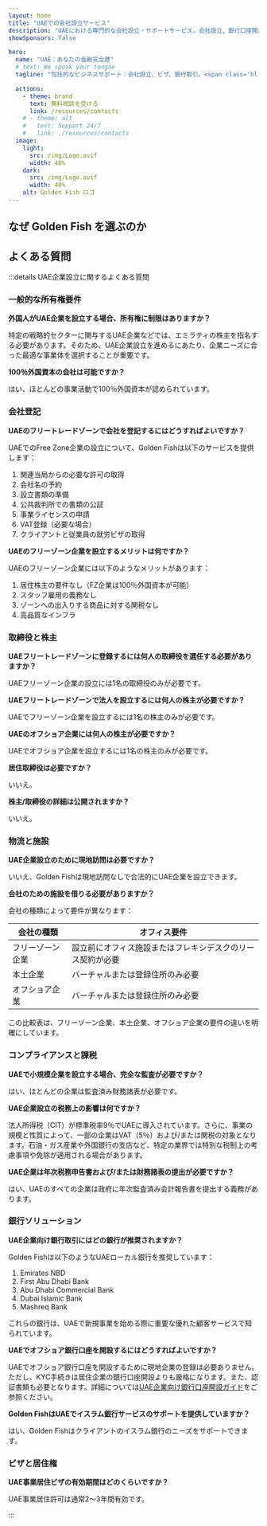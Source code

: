 ```yaml
---
layout: home
title: "UAEでの会社設立サービス"
description: "UAEにおける専門的な会社設立・サポートサービス。会社設立、銀行口座開設、税務、法務、ビザソリューションを提供。承認後のみ支払い。"
showSponsors: false

hero:
  name: "UAE：あなたの金融安全港"
  # text: We speak your tongue
  tagline: "包括的なビジネスサポート：会社設立、ビザ、銀行取引。<span class='hl'>成功報酬制</span>。"

  actions:
    - theme: brand
      text: 無料相談を受ける
      link: /resources/contacts
    # - theme: alt
    #   text: Support 24/7
    #   link: ./resources/contacts
  image:
    light:
      src: /img/Logo.avif
      width: 40%
    dark:
      src: /img/Logo.avif
      width: 40%
    alt: Golden Fish ロゴ
---
```


<FeatureCards :features="[
  {
    title: '会社設立ガイド',
    details: '**Free Zone、オフショア、Mainland、支店**での会社設立完全ガイド。',
    items: [
      'Free ZoneとMainlandで100%外国人所有が可能',
      '低税率 - 法人税わずか9%',
      '為替管理なし - 簡単な資本送金',
    ],
    linkText: '詳細を見る',
    link: '/uae-business/offer/company-registration/',
    icon: {
      light: '/img/iStock-2051326997.avif',
      dark: '/img/iStock-1448478309.jpg',
      alt: '会社設立ガイド'
    }
  },
  {
    title: '銀行口座開設',
    details: 'UAEの信頼できる銀行で、ビジネスまたは個人の銀行口座を簡単に開設。',
    items: [
      '政府承認のための包括的なPROサービス',
      '完全な銀行パッケージのセットアップ',
      '**96%の成功率**',
    ],
    linkText: '詳細を見る',
    link: '/uae-business/offer/banking/',
    icon: {
      light: '/img/iStock-2153786564.avif',
      dark: '/img/iStock-2166793628.avif',
      alt: '銀行サービス'
    }
  },
  {
    title: 'Golden Visaと居住権',
    details: 'スムーズな申請プロセスで長期居住のためのUAE **Golden Visa**を取得。',
    items: [
      '**6ヶ月ごとのUAE入国が不要**',
      '条件を満たせば10年間有効で更新可能',
      '92%の成功率',
    ],
    linkText: '詳細を見る',
    link: '/uae-business/offer/golden-visa/',
    icon: {
      light: '/img/iStock-1312241253.avif',
      dark: '/img/ILONMASKID.webp',
      alt: 'ビザサービス'
    }
  },
]" />

<FeatureCards :features="[
  {
    title: 'コンプライアンスサービス',
    details: 'ESRレポートやUBO申告を含む、UAEの複雑な規制要件をエキスパートがサポート。',
    items: [],
    linkText: '詳細を見る',
    link: '/uae-business/company-registration/Protect-Your-Business',
    icon: {
      light: '/img/iStock-1299393716.avif',
      dark: '/img/iStock-2149731304.avif',
      alt: 'コンプライアンスサービス'
    }
  },
  {
    title: '法人税・付加価値税',
    details: '連邦税務局（FTA）への法人税・付加価値税の義務を確実に遵守するための専門家によるアドバイス。',
    items: [],
    linkText: '詳細を見る',
    link: '/uae-business/company-registration/accounting-legal',
    icon: {
      light: '/img/iStock-1018285934.avif',
      dark: '/img/iStock-584576538.avif',
      alt: '税務サービス'
    }
  },
  {
    title: '法務サービス',
    details: 'M&A、企業再編、資金調達、紛争解決に関するUAEの法律について法務チームが助言。',
    items: [],
    linkText: '詳細を見る',
    link: '/uae-business/company-registration/Protect-Your-Business',
    icon: {
      light: '/img/iStock-650045508.avif',
      dark: '/img/iStock-1498627598.avif',
      alt: '法務サービス'
    }
  },
  {
    title: '会計・給与計算',
    details: '当社の会計士が、帳簿記帳、照合、給与計算、監査サポートを提供し、採用コストを削減。',
    items: [],
    linkText: '詳細を見る',
    link: '/resources/contacts',
    icon: {
      light: '/img/iStock-1022793868.avif',
      dark: '/img/iStock-1320130292.jpg',
      alt: '会計サービス'
    }
  },
]" />

## なぜ Golden Fish を選ぶのか

<BenefitsList :features="[
  {
    icon: '🏢',
    title: 'UAEのローカル専門知識',
    text: 'ドバイの専門スタッフが、プロセスの各段階で専門的なガイダンスを提供します。'
  },
  {
    icon: '📊',
    title: '実証された成功率',
    text: '当社のプレミアム処理を通じて発行されたビザ、銀行口座、会社登録の承認率は90％以上です。'
  },
  {
    icon: '💸',
    title: '**成功報酬制**',
    text: '[承認後のみお支払い](/uae-business/benefits/success-based-fees)。隠れた費用のない完全な透明性。'
  },
]" />

## よくある質問

:::details UAE企業設立に関するよくある質問

### 一般的な所有権要件

**外国人がUAE企業を設立する場合、所有権に制限はありますか？**

特定の戦略的セクターに関与するUAE企業などでは、エミラティの株主を指名する必要があります。そのため、UAE企業設立を進めるにあたり、企業ニーズに合った最適な事業体を選択することが重要です。

**100％外国資本の会社は可能ですか？**

はい、ほとんどの事業活動で100％外国資本が認められています。

### 会社登記

**UAEのフリートレードゾーンで会社を登記するにはどうすればよいですか？**

UAEでのFree Zone企業の設立について、Golden Fishは以下のサービスを提供します：

1. 関連当局からの必要な許可の取得
2. 会社名の予約
3. 設立書類の準備
4. 公共裁判所での書類の公証
5. 事業ライセンスの申請
6. VAT登録（必要な場合）
7. クライアントと従業員の就労ビザの取得

**UAEのフリーゾーン企業を設立するメリットは何ですか？**

UAEのフリーゾーン企業には以下のようなメリットがあります：

1. 居住株主の要件なし（FZ企業は100％外国資本が可能）
2. スタッフ雇用の義務なし
3. ゾーンへの出入りする商品に対する関税なし
4. 高品質なインフラ

### 取締役と株主

**UAEフリートレードゾーンに登録するには何人の取締役を選任する必要がありますか？**

UAEフリーゾーン企業の設立には1名の取締役のみが必要です。

**UAEフリートレードゾーンで法人を設立するには何人の株主が必要ですか？**

UAEでフリーゾーン企業を設立するには1名の株主のみが必要です。

**UAEのオフショア企業には何人の株主が必要ですか？**

UAEでオフショア企業を設立するには1名の株主のみが必要です。

**居住取締役は必要ですか？**

いいえ。

**株主/取締役の詳細は公開されますか？**

いいえ。

### 物流と施設

**UAE企業設立のために現地訪問は必要ですか？**

いいえ、Golden Fishは現地訪問なしで合法的にUAE企業を設立できます。

**会社のための施設を借りる必要がありますか？**

会社の種類によって要件が異なります：

| 会社の種類 | オフィス要件 |
| ----------------- | --------------------------------------------------------------------------------------- |
| フリーゾーン企業 | 設立前にオフィス施設またはフレキシデスクのリース契約が必要 |
| 本土企業 | バーチャルまたは登録住所のみ必要 |
| オフショア企業 | バーチャルまたは登録住所のみ必要 |

この比較表は、フリーゾーン企業、本土企業、オフショア企業の要件の違いを明確にしています。

### コンプライアンスと課税

**UAEで小規模企業を設立する場合、完全な監査が必要ですか？**

はい、ほとんどの企業は監査済み財務諸表が必要です。

**UAE企業設立の税務上の影響は何ですか？**

法人所得税（CIT）が標準税率9％でUAEに導入されています。さらに、事業の規模と性質によって、一部の企業はVAT（5％）および/または関税の対象となります。石油・ガス産業や外国銀行の支店など、特定の業界では特別な税制上の考慮事項や免除が適用される場合があります。

**UAE企業は年次税務申告書および/または財務諸表の提出が必要ですか？**

はい、UAEのすべての企業は政府に年次監査済み会計報告書を提出する義務があります。

### 銀行ソリューション

**UAE企業向け銀行取引にはどの銀行が推奨されますか？**

Golden Fishは以下のようなUAEローカル銀行を推奨しています：

1. Emirates NBD
2. First Abu Dhabi Bank
3. Abu Dhabi Commercial Bank
4. Dubai Islamic Bank
5. Mashreq Bank

これらの銀行は、UAEで新規事業を始める際に重要な優れた顧客サービスで知られています。

**UAEでオフショア銀行口座を開設するにはどうすればよいですか？**

UAEでオフショア銀行口座を開設するために現地企業の登録は必要ありません。ただし、KYC手続きは居住企業の銀行口座開設よりも厳格になります。また、認証書類も必要となります。詳細については[UAE企業向け銀行口座開設ガイド](./uae-business/company-registration/banking)をご参照ください。

**Golden FishはUAEでイスラム銀行サービスのサポートを提供していますか？**

はい、Golden Fishはクライアントのイスラム銀行のニーズをサポートできます。

### ビザと居住権

**UAE事業居住ビザの有効期間はどのくらいですか？**

UAE事業居住許可は通常2〜3年間有効です。

:::
